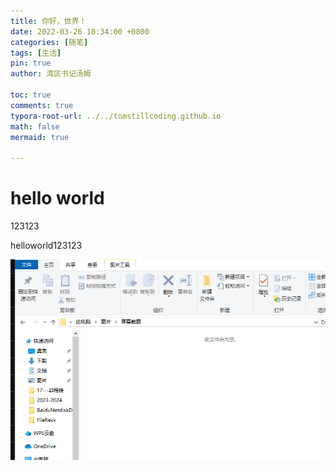 ```yaml
---
title: 你好，世界！
date: 2022-03-26 10:34:00 +0800
categories: [随笔]
tags: [生活]
pin: true
author: 湾区书记汤姆

toc: true
comments: true
typora-root-url: ../../tomstillcoding.github.io
math: false
mermaid: true

---
```


# hello world 

123123

helloworld123123

![1744304283335](/assets/blog_res/2025-04-11-test.assets/1744304283335.png)

